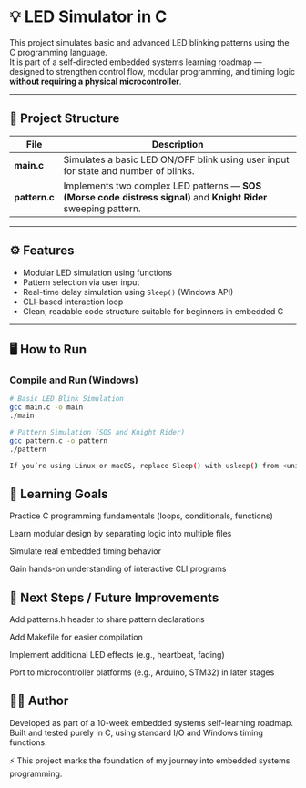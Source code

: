 # 💡 LED Simulator in C

This project simulates basic and advanced LED blinking patterns using the C programming language.  
It is part of a self-directed embedded systems learning roadmap — designed to strengthen control flow, modular programming, and timing logic **without requiring a physical microcontroller**.

---

## 🧩 Project Structure

| File          | Description                                                                                                       |
| ------------- | ----------------------------------------------------------------------------------------------------------------- |
| **main.c**    | Simulates a basic LED ON/OFF blink using user input for state and number of blinks.                               |
| **pattern.c** | Implements two complex LED patterns — **SOS (Morse code distress signal)** and **Knight Rider** sweeping pattern. |

---

## ⚙️ Features

- Modular LED simulation using functions
- Pattern selection via user input
- Real-time delay simulation using `Sleep()` (Windows API)
- CLI-based interaction loop
- Clean, readable code structure suitable for beginners in embedded C

---

## 🖥️ How to Run

### **Compile and Run (Windows)**

```bash
# Basic LED Blink Simulation
gcc main.c -o main
./main

# Pattern Simulation (SOS and Knight Rider)
gcc pattern.c -o pattern
./pattern

If you’re using Linux or macOS, replace Sleep() with usleep() from <unistd.h> and adjust delays accordingly.
```

## 🧠 Learning Goals

Practice C programming fundamentals (loops, conditionals, functions)

Learn modular design by separating logic into multiple files

Simulate real embedded timing behavior

Gain hands-on understanding of interactive CLI programs

## 🚀 Next Steps / Future Improvements

Add patterns.h header to share pattern declarations

Add Makefile for easier compilation

Implement additional LED effects (e.g., heartbeat, fading)

Port to microcontroller platforms (e.g., Arduino, STM32) in later stages

## 🧑‍💻 Author

Developed as part of a 10-week embedded systems self-learning roadmap.
Built and tested purely in C, using standard I/O and Windows timing functions.

⚡ This project marks the foundation of my journey into embedded systems programming.

